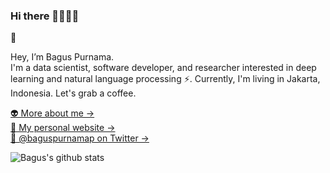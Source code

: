 ### Hi there 👋👋👋😜

👾

Hey, I’m Bagus Purnama.<br/>
I'm a data scientist, software developer, and researcher interested in deep learning and natural language processing ⚡. Currently, I'm living in Jakarta, Indonesia. Let's grab a coffee.

[👽 More about me →](https://about.baguspurnama.com)<br/>
[🤖 My personal website →](https://baguspurnama.com)<br/>
[👻 @baguspurnamap on Twitter →](https://twitter.com/BagusPurnamaP)

![Bagus's github stats](https://github-readme-stats.vercel.app/api?username=baguspurnama98&show_icons=true&hide_border=true&count_private=true&hide=contribs&theme=dark)

<!--
**baguspurnama98/baguspurnama98** is a ✨ _special_ ✨ repository because its `README.md` (this file) appears on your GitHub profile.

Here are some ideas to get you started:

- 🔭 I’m currently working on ...
- 🌱 I’m currently learning ...
- 👯 I’m looking to collaborate on ...
- 🤔 I’m looking for help with ...
- 💬 Ask me about ...
- 📫 How to reach me: ...
- 😄 Pronouns: ...
- ⚡ Fun fact: ...
👾

Hey, I’m Brian.

I’m a product designer, podcaster, and writer, currently living in San Francisco. Right now I’m building native mobile apps at GitHub. Let’s grab a coffee.

More about me →
My personal website
@brian_lovin on Twitter →
-->
